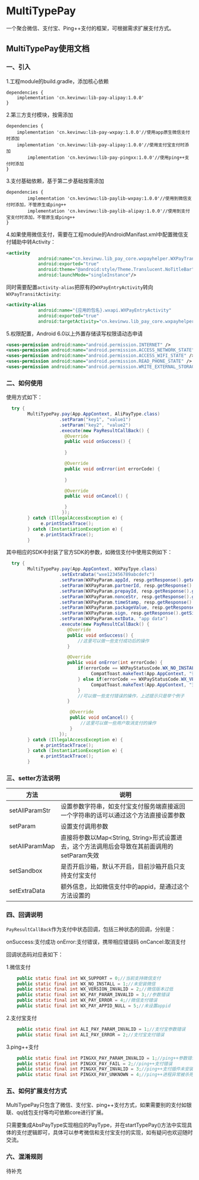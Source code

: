 # MultiTypePay

一个聚合微信、支付宝、Ping++支付的框架，可根据需求扩展支付方式。

## MultiTypePay使用文档

### 一、引入

1.工程module的build.gradle，添加核心依赖

``` grovvy
dependencies {
	implementation 'cn.kevinwu:lib-pay-alipay:1.0.0'
}
```
2.第三方支付模块，按需添加
``` grovvy
dependencies {
	implementation 'cn.kevinwu:lib-pay-wxpay:1.0.0'//使用app原生微信支付时添加
   	implementation 'cn.kevinwu:lib-pay-alipay:1.0.0'//使用支付宝支付时添加
    	implementation 'cn.kevinwu:lib-pay-pingxx:1.0.0'//使用ping++支付时添加
}
```

3.支付基础依赖，基于第二步基础按需添加

``` grovvy
dependencies {
    	implementation 'cn.kevinwu:lib-paylib-wxpay:1.0.0'//使用到微信支付时添加，不管原生或ping++
    	implementation 'cn.kevinwu:lib-paylib-alipay:1.0.0'//使用到支付宝支付时添加，不管原生或ping++
}
```
4.如果使用微信支付，需要在工程module的AndroidManifast.xml中配置微信支付辅助中转Activity：

``` xml
<activity
            android:name="cn.kevinwu.lib_pay_core.wxpayhelper.WXPayTransitActivity"
            android:exported="true"
            android:theme="@android:style/Theme.Translucent.NoTitleBar"
            android:launchMode="singleInstance"/>
```

同时需要配置`activity-alias`把原有的`WXPayEntryActivity`转向`WXPayTransitActivity`:

``` xml
<activity-alias
            android:name="{应用的包名}.wxapi.WXPayEntryActivity"
            android:exported="true"
            android:targetActivity="cn.kevinwu.lib_pay_core.wxpayhelper.WXPayTransitActivity" />
```

5.权限配置，Android 6.0以上外置存储读写权限请动态申请
``` xml
<uses-permission android:name="android.permission.INTERNET" />
<uses-permission android:name="android.permission.ACCESS_NETWORK_STATE" />
<uses-permission android:name="android.permission.ACCESS_WIFI_STATE" />
<uses-permission android:name="android.permission.READ_PHONE_STATE" />
<uses-permission android:name="android.permission.WRITE_EXTERNAL_STORAGE" />
```

### 二、如何使用

使用方式如下：

``` java
  try {
        MultiTypePay.pay(App.AppContext, AliPayType.class)
                    .setParam("key1", "value1")
                    .setParam("key2", "value2")
                    .execute(new PayResultCallBack() {
                      @Override
                      public void onSuccess() {
                                                    
                      }

                      @Override
                      public void onError(int errorCode) {
                                                  
                      }

                      @Override
                      public void onCancel() {

                      }
                     });
        } catch (IllegalAccessException e) {
             e.printStackTrace();
        } catch (InstantiationException e) {
             e.printStackTrace();
        }
```

其中相应的SDK中封装了官方SDK的参数，如微信支付中使用实例如下：

``` java
  try {
        MultiTypePay.pay(App.AppContext, WXPayTpye.class)
                    .setExtraData("wxe123456789abcdefc")
                    .setParam(WXPayParam.appId, resp.getResponse().getAppid())
                    .setParam(WXPayParam.partnerId, resp.getResponse().getPartnerid())
                    .setParam(WXPayParam.prepayId, resp.getResponse().getPrepayid())
                    .setParam(WXPayParam.nonceStr, resp.getResponse().getNoncestr())
                    .setParam(WXPayParam.timeStamp, resp.getResponse().getTimestamp())
                    .setParam(WXPayParam.packageValue, resp.getResponse().getPkg())
                    .setParam(WXPayParam.sign, resp.getResponse().getSign())
                    .setParam(WXPayParam.extData, "app data")
                    .execute(new PayResultCallBack() {
                       @Override
                       public void onSuccess() {
                           //这里可以做一些支付成功后的操作
                       }

                       @Override
                       public void onError(int errorCode) {
                           if(errorCode == WXPayStatusCode.WX_NO_INSTALL){
                                CompatToast.makeText(App.AppContext, "请先安装微信客户端").show();
                           } else if(errorCode == WXPayStatusCode.WX_VERSION_INVALID) {
                                CompatToast.makeText(App.AppContext, "当前微信版本不支持此功能，请更新微信").show();
                           }
                           //可以做一些支付错误的操作，上述提示只是举个例子
                       }

                        @Override
                        public void onCancel() {
							//这里可以做一些用户取消支付的操作
                        }
                    });
        } catch (IllegalAccessException e) {
             e.printStackTrace();
        } catch (InstantiationException e) {
             e.printStackTrace();
        }
```

### 三、setter方法说明

| 方法 | 说明 |
| --- | --- |
| setAllParamStr | 设置参数字符串，如支付宝支付服务端直接返回一个字符串的话可以通过这个方法直接设置参数 |
| setParam | 设置支付调用参数 | 
| setAllParamMap | 直接将参数以Map<String, String>形式设置进去，这个方法调用后会导致在其前面调用的setParam失效 |
| setSandbox | 是否开启沙箱，默认不开启，目前沙箱开启只支持支付宝支付 |
| setExtraData | 额外信息，比如微信支付中的appid，是通过这个方法设置的 |

### 四、回调说明

`PayResultCallBack`作为支付中状态回调，包括三种状态的回调，分别是：

onSuccess:支付成功
onError:支付错误，携带相应错误码
onCancel:取消支付

回调状态码对应表如下：

1.微信支付

``` java
    public static final int WX_SUPPORT = 0;//当前支持微信支付
    public static final int WX_NO_INSTALL = 1;//未安装微信
    public static final int WX_VERSION_INVALID = 2;//微信版本过低
    public static final int WX_PAY_PARAM_INVALID = 3;//参数错误
    public static final int WX_PAY_ERROR = 4;//微信支付错误
    public static final int WX_PAY_APPID_NULL = 5;//未设置appid
```
2.支付宝支付
``` java
    public static final int ALI_PAY_PARAM_INVALID = 1;//支付宝参数错误
    public static final int ALI_PAY_ERROR = 2;//支付宝支付错误
```

3.ping++支付
``` java
    public static final int PINGXX_PAY_PARAM_INVALID = 1;//ping++参数错误
    public static final int PINGXX_PAY_FAIL = 2;//ping++支付错误
    public static final int PINGXX_PAY_INVALID = 3;//ping++支付插件未安装
    public static final int PINGXX_PAY_UNKNOWN = 4;//ping++进程异常被杀死错误
```

### 五、如何扩展支付方式

MultiTypePay只包含了微信、支付宝、ping++支付方式，如果需要别的支付如银联、qq钱包支付等均可依赖core进行扩展。

只需要集成AbsPayType实现相应的PayType，并在startTypePay()方法中实现具体的支付逻辑即可，具体可以参考微信和支付宝支付的实现，如有疑问也欢迎随时交流。

### 六、混淆规则

待补充






